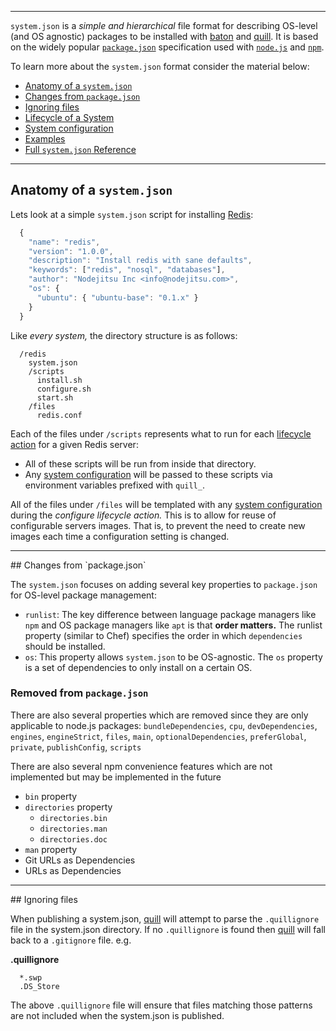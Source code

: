 <hr>

`system.json` is a _simple and hierarchical_ file format for describing OS-level (and OS agnostic) packages to be installed with [baton][baton] and [quill][quill]. It is based on the widely popular [`package.json`][package-json] specification used with [`node.js`][nodejs] and [`npm`][npm].

To learn more about the `system.json` format consider the material below:

* [Anatomy of a `system.json`](#anatomy)
* [Changes from `package.json`](#changes)
* [Ignoring files](#ignore)
* [Lifecycle of a System][lifecycle]
* [System configuration][system-config]
* [Examples][examples]
* [Full `system.json` Reference][reference]

<hr>

<a name="anatomy"></a>
## Anatomy of a `system.json`

Lets look at a simple `system.json` script for installing [Redis][redis]:

``` js
  {
    "name": "redis",
    "version": "1.0.0",
    "description": "Install redis with sane defaults",
    "keywords": ["redis", "nosql", "databases"],
    "author": "Nodejitsu Inc <info@nodejitsu.com>",
    "os": {
      "ubuntu": { "ubuntu-base": "0.1.x" }
    }
  }
```

Like _every system,_ the directory structure is as follows:

```
  /redis
    system.json
    /scripts
      install.sh
      configure.sh
      start.sh
    /files
      redis.conf
```

Each of the files under `/scripts` represents what to run for each [lifecycle action][lifecycle] for a given Redis server:

* All of these scripts will be run from inside that directory.
* Any [system configuration][system-config] will be passed to these scripts via environment variables prefixed with `quill_`.

All of the files under `/files` will be templated with any [system configuration][system-config] during the _configure lifecycle action._ This is to allow for reuse of configurable servers images. That is, to prevent the need to create new images each time a configuration setting is changed.

<hr>
<a name="changes"></a>
## Changes from `package.json`

The `system.json` focuses on adding several key properties to `package.json` for OS-level package management:

* `runlist`: The key difference between language package managers like `npm` and OS package managers like `apt` is that **order matters.** The runlist property (similar to Chef) specifies the order in which `dependencies` should be installed.
* `os`: This property allows `system.json` to be OS-agnostic. The `os` property is a set of dependencies to only install on a certain OS.

### Removed from `package.json`

There are also several properties which are removed since they are only applicable to node.js packages: `bundleDependencies`, `cpu`, `devDependencies`, `engines`, `engineStrict`, `files`, `main`, `optionalDependencies`, `preferGlobal`, `private`, `publishConfig`, `scripts`

There are also several npm convenience features which are not implemented but may be implemented in the future

* `bin` property
* `directories` property
  * `directories.bin`
  * `directories.man`
  * `directories.doc`
* `man` property
* Git URLs as Dependencies
* URLs as Dependencies

<hr>
<a name="ignore"></a>
## Ignoring files

When publishing a system.json, [quill][quill] will attempt to parse the `.quillignore` file in the system.json directory. If no `.quillignore` is found then [quill][quill] will fall back to a `.gitignore` file. e.g.

**.quillignore**

```
  *.swp
  .DS_Store
```

The above `.quillignore` file will ensure that files matching those patterns are not included when the system.json is published.

[baton]: /baton
[quill]: /quill
[lifecycle]: /system-json/lifecycle
[system-config]: /system-json/templating
[nodejs]: http://nodejs.org
[npm]: http://npmjs.org
[package-json]: https://github.com/isaacs/npm/blob/master/doc/cli/json.md
[examples]: /system-json/examples
[reference]: /system-json/reference
[redis]: http://redis.io

[meta:title]: <> (Working with system.json)